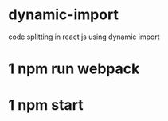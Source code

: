 # dynamic-import
code splitting in react js using dynamic import


# 1 npm run webpack


# 1 npm start
